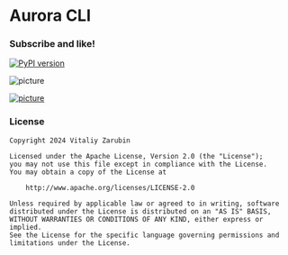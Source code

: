 # Aurora CLI

### Subscribe and like! <img src="https://github.com/keygenqt/aurora-cli/blob/main/data/star.gif" width="16px"/>

[![PyPI version](https://img.shields.io/badge/test_pyp_package-3.0.2-blue)](https://pypi.org/project/aurora-cli/)

![picture](https://github.com/keygenqt/aurora-cli/blob/main/data/images/banner/banner_1000.png?raw=true)

[![picture](https://github.com/keygenqt/aurora-cli/blob/main/data/common/btn_more.png?raw=true)](https://keygenqt.github.io/aurora-cli/)

### License

```
Copyright 2024 Vitaliy Zarubin

Licensed under the Apache License, Version 2.0 (the "License");
you may not use this file except in compliance with the License.
You may obtain a copy of the License at

    http://www.apache.org/licenses/LICENSE-2.0

Unless required by applicable law or agreed to in writing, software
distributed under the License is distributed on an "AS IS" BASIS,
WITHOUT WARRANTIES OR CONDITIONS OF ANY KIND, either express or implied.
See the License for the specific language governing permissions and
limitations under the License.
```
